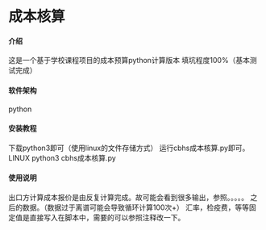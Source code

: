 # 成本核算

#### 介绍
这是一个基于学校课程项目的成本预算python计算版本
填坑程度100%（基本测试完成）
#### 软件架构
python


#### 安装教程

下载python3即可（使用linux的文件存储方式）
运行cbhs成本核算.py即可。
LINUX python3 cbhs成本核算.py

#### 使用说明

出口方计算成本报价是由反复计算完成。故可能会看到很多输出，参照。。。。。
之后的数据。（数据过于离谱可能会导致循环计算100次+）
汇率，检疫费，等等固定值是直接写入在脚本中，需要的可以参照注释改一下。


